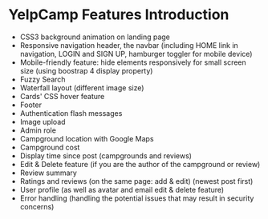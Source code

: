 # YelpCamp Features Introduction
* CSS3 background animation on landing page
* Responsive navigation header, the navbar (including HOME link in navigation, LOGIN and SIGN UP, hamburger toggler for mobile device)
* Mobile-friendly feature: hide elements responsively for small screen size (using boostrap 4 display property)
* Fuzzy Search 
* Waterfall layout (different image size)
* Cards' CSS hover feature
* Footer
* Authentication flash messages
* Image upload
* Admin role
* Campground location with Google Maps
* Campground cost 
* Display time since post (campgrounds and reviews) 
* Edit & Delete feature (if you are the author of the campground or review)
* Review summary
* Ratings and reviews (on the same page: add & edit) (newest post first)
* User profile (as well as avatar and email edit & delete feature) 
* Error handling (handling the potential issues that may result in security concerns)
